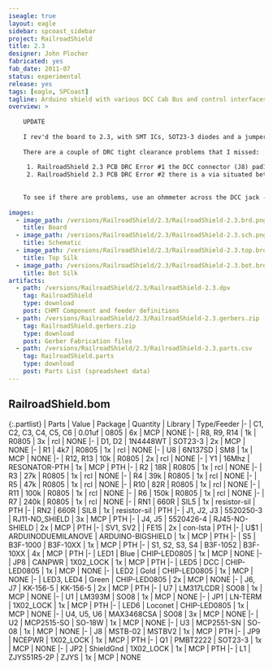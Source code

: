 ```yaml
---
iseagle: true
layout: eagle
sidebar: spcoast_sidebar
project: RailroadShield
title: 2.3
designer: John Plocher
fabricated: yes
fab_date: 2011-07
status: experimental
release: yes
tags: [eagle, SPCoast]
tagline: Arduino shield with various DCC Cab Bus and control interfaces
overview: >
    
    UPDATE
    
    I rev'd the board to 2.3, with SMT ICs, SOT23-3 diodes and a jumper block for all the I/O interconnects. 
    
    There are a couple of DRC tight clearance problems that I missed:
    
     1. RailroadShield 2.3 PCB DRC Error #1 the DCC connector (J8) pad1 is close to a trace on the top layer 
     2. RailroadShield 2.3 PCB DRC Error #2 there is a via situated between the jumper blocks SV1 & SV3 (by D6/LoconetRX) that is close to a trace on the bottom layer. 
    
    
    To see if there are problems, use an ohmmeter across the DCC jack - if there is continuity, use an exacto knife to trim the pad away from the trace; similarly, check between "yIO" and "A2" - if there is a connection, fix the bottom layer trace/via short. 
    
images:
  - image_path: /versions/RailroadShield/2.3/RailroadShield-2.3.brd.png
    title: Board
  - image_path: /versions/RailroadShield/2.3/RailroadShield-2.3.sch.png
    title: Schematic
  - image_path: /versions/RailroadShield/2.3/RailroadShield-2.3.top.brd.png
    title: Top Silk
  - image_path: /versions/RailroadShield/2.3/RailroadShield-2.3.bot.brd.png
    title: Bot Silk
artifacts:
  - path: /versions/RailroadShield/2.3/RailroadShield-2.3.dpv
    tag: RailroadShield
    type: download
    post: CHMT Component and feeder definitions
  - path: /versions/RailroadShield/2.3/RailroadShield-2.3.gerbers.zip
    tag: RailroadShield.gerbers.zip
    type: download
    post: Gerber Fabrication files
  - path: /versions/RailroadShield/2.3/RailroadShield-2.3.parts.csv
    tag: RailroadShield.parts
    type: download
    post: Parts List (spreadsheet data)
---
```


## RailroadShield.bom

{:.partlist}
| Parts | Value | Package | Quantity | Library | Type/Feeder
|-
| C1, C2, C3, C4, C5, C6 | 0.01uf | 0805 | 6x | MCP | NONE
|-
| R8, R9, R14 | 1k | R0805 | 3x | rcl | NONE
|-
| D1, D2 | 1N4448WT | SOT23-3 | 2x | MCP | NONE
|-
| R1 | 4k7 | R0805 | 1x | rcl | NONE
|-
| U8 | 6N137SD | SM8 | 1x | MCP | NONE
|-
| R12, R13 | 10k | R0805 | 2x | rcl | NONE
|-
| Y1 | 16Mhz | RESONATOR-PTH | 1x | MCP | PTH
|-
| R2 | 18R | R0805 | 1x | rcl | NONE
|-
| R3 | 27k | R0805 | 1x | rcl | NONE
|-
| R4 | 39k | R0805 | 1x | rcl | NONE
|-
| R5 | 47k | R0805 | 1x | rcl | NONE
|-
| R10 | 82R | R0805 | 1x | rcl | NONE
|-
| R11 | 100k | R0805 | 1x | rcl | NONE
|-
| R6 | 150k | R0805 | 1x | rcl | NONE
|-
| R7 | 240k | R0805 | 1x | rcl | NONE
|-
| RN1 | 660R | SIL5 | 1x | resistor-sil | PTH
|-
| RN2 | 660R | SIL8 | 1x | resistor-sil | PTH
|-
| J1, J2, J3 | 5520250-3 | RJ11-NO_SHIELD | 3x | MCP | PTH
|-
| J4, J5 | 5520426-4 | RJ45-NO-SHIELD | 2x | MCP | PTH
|-
| SV1, SV2 |  | FE15 | 2x | con-lsta | PTH
|-
| U$1 | ARDUINODUEMILANOVE | ARDUINO-BIGSHIELD | 1x | MCP | PTH
|-
| S5 | B3F-1000 | B3F-10XX | 1x | MCP | PTH
|-
| S1, S2, S3, S4 | B3F-1052 | B3F-10XX | 4x | MCP | PTH
|-
| LED1 | Blue | CHIP-LED0805 | 1x | MCP | NONE
|-
| JP8 | CANPWR | 1X02_LOCK | 1x | MCP | PTH
|-
| LED5 | DCC | CHIP-LED0805 | 1x | MCP | NONE
|-
| LED2 | Gold | CHIP-LED0805 | 1x | MCP | NONE
|-
| LED3, LED4 | Green | CHIP-LED0805 | 2x | MCP | NONE
|-
| J6, J7 | KK-156-5 | KK-156-5 | 2x | MCP | PTH
|-
| U7 | LM317LCDR | SO08 | 1x | MCP | NONE
|-
| U1 | LM393M | SO08 | 1x | MCP | NONE
|-
| JP1 | LN-TERM | 1X02_LOCK | 1x | MCP | PTH
|-
| LED6 | Loconet | CHIP-LED0805 | 1x | MCP | NONE
|-
| U4, U5, U6 | MAX3468CSA | SO08 | 3x | MCP | NONE
|-
| U2 | MCP2515-SO | SO-18W | 1x | MCP | NONE
|-
| U3 | MCP2551-SN | SO-08 | 1x | MCP | NONE
|-
| J8 | MSTB-02 | MSTBV2 | 1x | MCP | PTH
|-
| JP9 | NCEPWR | 1X02_LOCK | 1x | MCP | PTH
|-
| Q1 | PMBT2222 | SOT23-3 | 1x | MCP | NONE
|-
| JP2 | ShieldGnd | 1X02_LOCK | 1x | MCP | PTH
|-
| L1 | ZJYS51R5-2P | ZJYS | 1x | MCP | NONE
